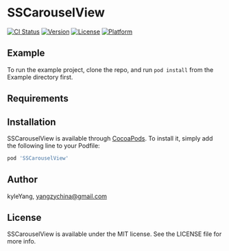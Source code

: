 # SSCarouselView

[![CI Status](https://img.shields.io/travis/kyleYang/SSCarouselView.svg?style=flat)](https://travis-ci.org/kyleYang/SSCarouselView)
[![Version](https://img.shields.io/cocoapods/v/SSCarouselView.svg?style=flat)](https://cocoapods.org/pods/SSCarouselView)
[![License](https://img.shields.io/cocoapods/l/SSCarouselView.svg?style=flat)](https://cocoapods.org/pods/SSCarouselView)
[![Platform](https://img.shields.io/cocoapods/p/SSCarouselView.svg?style=flat)](https://cocoapods.org/pods/SSCarouselView)

## Example

To run the example project, clone the repo, and run `pod install` from the Example directory first.

## Requirements

## Installation

SSCarouselView is available through [CocoaPods](https://cocoapods.org). To install
it, simply add the following line to your Podfile:

```ruby
pod 'SSCarouselView'
```

## Author

kyleYang, yangzychina@gmail.com

## License

SSCarouselView is available under the MIT license. See the LICENSE file for more info.
